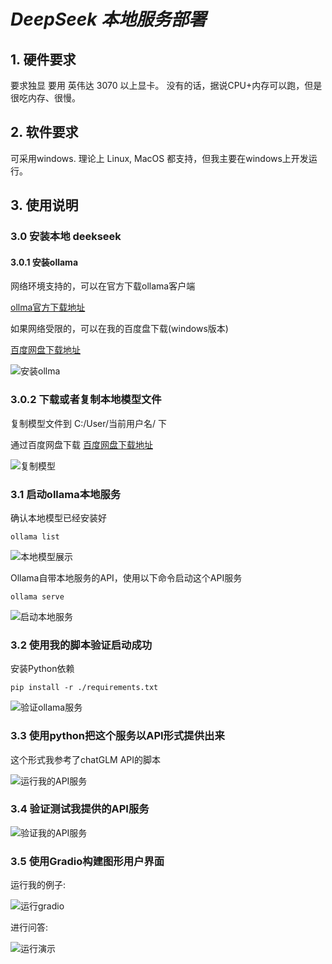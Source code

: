 

# ***DeepSeek 本地服务部署***

## 1. 硬件要求 ##
要求独显 要用 英伟达 3070 以上显卡。
没有的话，据说CPU+内存可以跑，但是很吃内存、很慢。

## 2. 软件要求 ##
可采用windows. 理论上 Linux, MacOS 都支持，但我主要在windows上开发运行。


## 3. 使用说明 ##

### 3.0 安装本地 deekseek

#### 3.0.1 安装ollama

网络环境支持的，可以在官方下载ollama客户端

[ollma官方下载地址](https://ollama.com/download/windows)

如果网络受限的，可以在我的百度盘下载(windows版本)

[百度网盘下载地址](https://pan.baidu.com/s/1ZLGPGhywIM10Eu93wclH_w?pwd=b3h4)

![安装ollma](images/install_ollama.png)

### 3.0.2 下载或者复制本地模型文件

复制模型文件到 C:/User/当前用户名/ 下

通过百度网盘下载
[百度网盘下载地址](https://pan.baidu.com/s/1SxvCtL_B8zJYdg-nCqYccA?pwd=u65e)

![复制模型](images/save_ollama.png)

### 3.1 启动ollama本地服务 ###

确认本地模型已经安装好

`ollama list`

![本地模型展示](images/ollama_list.png)


Ollama自带本地服务的API，使用以下命令启动这个API服务

`ollama serve`


![启动本地服务](images/ollama_serve.png)


### 3.2 使用我的脚本验证启动成功 ###

安装Python依赖

`pip install -r ./requirements.txt`

![验证ollama服务](images/test_ollama_api.png)

### 3.3 使用python把这个服务以API形式提供出来
这个形式我参考了chatGLM API的脚本

![运行我的API服务](images/run_my_api.png)

### 3.4 验证测试我提供的API服务

![验证我的API服务](images/run_result.png)

### 3.5 使用Gradio构建图形用户界面


运行我的例子:

![运行gradio](images/run_gradio.png)

进行问答:

![运行演示](images/gradio_demo.png)

